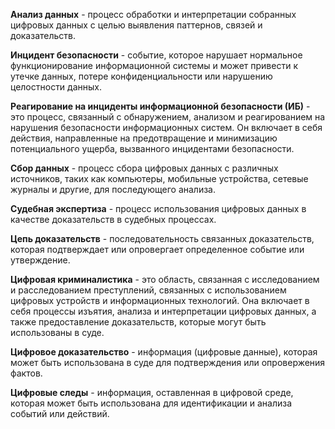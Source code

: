 **Анализ данных** - процесс обработки и интерпретации собранных цифровых данных с целью выявления паттернов, связей и доказательств.

**Инцидент безопасности** - событие, которое нарушает нормальное функционирование информационной системы и может привести к утечке данных, потере конфиденциальности или нарушению целостности данных.

**Реагирование на инциденты информационной безопасности (ИБ)** - это процесс, связанный с обнаружением, анализом и реагированием на нарушения безопасности информационных систем. Он включает в себя действия, направленные на предотвращение и минимизацию потенциального ущерба, вызванного инцидентами безопасности.

**Сбор данных** - процесс сбора цифровых данных с различных источников, таких как компьютеры, мобильные устройства, сетевые журналы и другие, для последующего анализа.

**Судебная экспертиза** - процесс использования цифровых данных в качестве доказательств в судебных процессах.

**Цепь доказательств** - последовательность связанных доказательств, которая подтверждает или опровергает определенное событие или утверждение.

**Цифровая криминалистика** - это область, связанная с исследованием и расследованием преступлений, связанных с использованием цифровых устройств и информационных технологий. Она включает в себя процессы изъятия, анализа и интерпретации цифровых данных, а также предоставление доказательств, которые могут быть использованы в суде.

**Цифровое доказательство** - информация (цифровые данные), которая может быть использована в суде для подтверждения или опровержения фактов.

**Цифровые следы** - информация, оставленная в цифровой среде, которая может быть использована для идентификации и анализа событий или действий.
